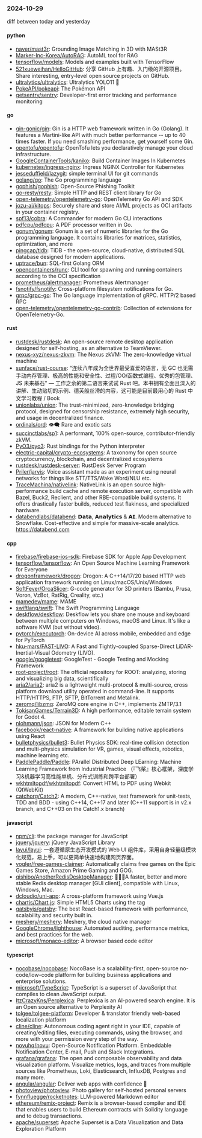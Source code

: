### 2024-10-29
diff between today and yesterday

#### python
* [naver/mast3r](https://github.com/naver/mast3r): Grounding Image Matching in 3D with MASt3R
* [Marker-Inc-Korea/AutoRAG](https://github.com/Marker-Inc-Korea/AutoRAG): AutoML tool for RAG
* [tensorflow/models](https://github.com/tensorflow/models): Models and examples built with TensorFlow
* [521xueweihan/HelloGitHub](https://github.com/521xueweihan/HelloGitHub): 分享 GitHub 上有趣、入门级的开源项目。Share interesting, entry-level open source projects on GitHub.
* [ultralytics/ultralytics](https://github.com/ultralytics/ultralytics): Ultralytics YOLO11 🚀
* [PokeAPI/pokeapi](https://github.com/PokeAPI/pokeapi): The Pokémon API
* [getsentry/sentry](https://github.com/getsentry/sentry): Developer-first error tracking and performance monitoring

#### go
* [gin-gonic/gin](https://github.com/gin-gonic/gin): Gin is a HTTP web framework written in Go (Golang). It features a Martini-like API with much better performance -- up to 40 times faster. If you need smashing performance, get yourself some Gin.
* [opentofu/opentofu](https://github.com/opentofu/opentofu): OpenTofu lets you declaratively manage your cloud infrastructure.
* [GoogleContainerTools/kaniko](https://github.com/GoogleContainerTools/kaniko): Build Container Images In Kubernetes
* [kubernetes/ingress-nginx](https://github.com/kubernetes/ingress-nginx): Ingress NGINX Controller for Kubernetes
* [jesseduffield/lazygit](https://github.com/jesseduffield/lazygit): simple terminal UI for git commands
* [golang/go](https://github.com/golang/go): The Go programming language
* [gophish/gophish](https://github.com/gophish/gophish): Open-Source Phishing Toolkit
* [go-resty/resty](https://github.com/go-resty/resty): Simple HTTP and REST client library for Go
* [open-telemetry/opentelemetry-go](https://github.com/open-telemetry/opentelemetry-go): OpenTelemetry Go API and SDK
* [jozu-ai/kitops](https://github.com/jozu-ai/kitops): Securely share and store AI/ML projects as OCI artifacts in your container registry.
* [spf13/cobra](https://github.com/spf13/cobra): A Commander for modern Go CLI interactions
* [pdfcpu/pdfcpu](https://github.com/pdfcpu/pdfcpu): A PDF processor written in Go.
* [gonum/gonum](https://github.com/gonum/gonum): Gonum is a set of numeric libraries for the Go programming language. It contains libraries for matrices, statistics, optimization, and more
* [pingcap/tidb](https://github.com/pingcap/tidb): TiDB - the open-source, cloud-native, distributed SQL database designed for modern applications.
* [uptrace/bun](https://github.com/uptrace/bun): SQL-first Golang ORM
* [opencontainers/runc](https://github.com/opencontainers/runc): CLI tool for spawning and running containers according to the OCI specification
* [prometheus/alertmanager](https://github.com/prometheus/alertmanager): Prometheus Alertmanager
* [fsnotify/fsnotify](https://github.com/fsnotify/fsnotify): Cross-platform filesystem notifications for Go.
* [grpc/grpc-go](https://github.com/grpc/grpc-go): The Go language implementation of gRPC. HTTP/2 based RPC
* [open-telemetry/opentelemetry-go-contrib](https://github.com/open-telemetry/opentelemetry-go-contrib): Collection of extensions for OpenTelemetry-Go.

#### rust
* [rustdesk/rustdesk](https://github.com/rustdesk/rustdesk): An open-source remote desktop application designed for self-hosting, as an alternative to TeamViewer.
* [nexus-xyz/nexus-zkvm](https://github.com/nexus-xyz/nexus-zkvm): The Nexus zkVM: The zero-knowledge virtual machine
* [sunface/rust-course](https://github.com/sunface/rust-course): “连续八年成为全世界最受喜爱的语言，无 GC 也无需手动内存管理、极高的性能和安全性、过程/OO/函数式编程、优秀的包管理、JS 未来基石" — 工作之余的第二语言来试试 Rust 吧。本书拥有全面且深入的讲解、生动贴切的示例、德芙般丝滑的内容，这可能是目前最用心的 Rust 中文学习教程 / Book
* [unionlabs/union](https://github.com/unionlabs/union): The trust-minimized, zero-knowledge bridging protocol, designed for censorship resistance, extremely high security, and usage in decentralized finance.
* [ordinals/ord](https://github.com/ordinals/ord): 👁‍🗨 Rare and exotic sats
* [succinctlabs/sp1](https://github.com/succinctlabs/sp1): A performant, 100% open-source, contributor-friendly zkVM.
* [PyO3/pyo3](https://github.com/PyO3/pyo3): Rust bindings for the Python interpreter
* [electric-capital/crypto-ecosystems](https://github.com/electric-capital/crypto-ecosystems): A taxonomy for open source cryptocurrency, blockchain, and decentralized ecosystems
* [rustdesk/rustdesk-server](https://github.com/rustdesk/rustdesk-server): RustDesk Server Program
* [Priler/jarvis](https://github.com/Priler/jarvis): Voice assistant made as an experiment using neural networks for things like STT/TTS/Wake Word/NLU etc.
* [TraceMachina/nativelink](https://github.com/TraceMachina/nativelink): NativeLink is an open source high-performance build cache and remote execution server, compatible with Bazel, Buck2, Reclient, and other RBE-compatible build systems. It offers drastically faster builds, reduced test flakiness, and specialized hardware.
* [databendlabs/databend](https://github.com/databendlabs/databend): 𝗗𝗮𝘁𝗮, 𝗔𝗻𝗮𝗹𝘆𝘁𝗶𝗰𝘀 & 𝗔𝗜. Modern alternative to Snowflake. Cost-effective and simple for massive-scale analytics. https://databend.com

#### cpp
* [firebase/firebase-ios-sdk](https://github.com/firebase/firebase-ios-sdk): Firebase SDK for Apple App Development
* [tensorflow/tensorflow](https://github.com/tensorflow/tensorflow): An Open Source Machine Learning Framework for Everyone
* [drogonframework/drogon](https://github.com/drogonframework/drogon): Drogon: A C++14/17/20 based HTTP web application framework running on Linux/macOS/Unix/Windows
* [SoftFever/OrcaSlicer](https://github.com/SoftFever/OrcaSlicer): G-code generator for 3D printers (Bambu, Prusa, Voron, VzBot, RatRig, Creality, etc.)
* [mamedev/mame](https://github.com/mamedev/mame): MAME
* [swiftlang/swift](https://github.com/swiftlang/swift): The Swift Programming Language
* [deskflow/deskflow](https://github.com/deskflow/deskflow): Deskflow lets you share one mouse and keyboard between multiple computers on Windows, macOS and Linux. It's like a software KVM (but without video).
* [pytorch/executorch](https://github.com/pytorch/executorch): On-device AI across mobile, embedded and edge for PyTorch
* [hku-mars/FAST-LIVO](https://github.com/hku-mars/FAST-LIVO): A Fast and Tightly-coupled Sparse-Direct LiDAR-Inertial-Visual Odometry (LIVO).
* [google/googletest](https://github.com/google/googletest): GoogleTest - Google Testing and Mocking Framework
* [root-project/root](https://github.com/root-project/root): The official repository for ROOT: analyzing, storing and visualizing big data, scientifically
* [aria2/aria2](https://github.com/aria2/aria2): aria2 is a lightweight multi-protocol & multi-source, cross platform download utility operated in command-line. It supports HTTP/HTTPS, FTP, SFTP, BitTorrent and Metalink.
* [zeromq/libzmq](https://github.com/zeromq/libzmq): ZeroMQ core engine in C++, implements ZMTP/3.1
* [TokisanGames/Terrain3D](https://github.com/TokisanGames/Terrain3D): A high performance, editable terrain system for Godot 4.
* [nlohmann/json](https://github.com/nlohmann/json): JSON for Modern C++
* [facebook/react-native](https://github.com/facebook/react-native): A framework for building native applications using React
* [bulletphysics/bullet3](https://github.com/bulletphysics/bullet3): Bullet Physics SDK: real-time collision detection and multi-physics simulation for VR, games, visual effects, robotics, machine learning etc.
* [PaddlePaddle/Paddle](https://github.com/PaddlePaddle/Paddle): PArallel Distributed Deep LEarning: Machine Learning Framework from Industrial Practice （『飞桨』核心框架，深度学习&机器学习高性能单机、分布式训练和跨平台部署）
* [wkhtmltopdf/wkhtmltopdf](https://github.com/wkhtmltopdf/wkhtmltopdf): Convert HTML to PDF using Webkit (QtWebKit)
* [catchorg/Catch2](https://github.com/catchorg/Catch2): A modern, C++-native, test framework for unit-tests, TDD and BDD - using C++14, C++17 and later (C++11 support is in v2.x branch, and C++03 on the Catch1.x branch)

#### javascript
* [npm/cli](https://github.com/npm/cli): the package manager for JavaScript
* [jquery/jquery](https://github.com/jquery/jquery): jQuery JavaScript Library
* [layui/layui](https://github.com/layui/layui): 一套遵循原生态开发模式的 Web UI 组件库，采用自身轻量级模块化规范，易上手，可以更简单快速地构建网页界面。
* [vogler/free-games-claimer](https://github.com/vogler/free-games-claimer): Automatically claims free games on the Epic Games Store, Amazon Prime Gaming and GOG.
* [qishibo/AnotherRedisDesktopManager](https://github.com/qishibo/AnotherRedisDesktopManager): 🚀🚀🚀A faster, better and more stable Redis desktop manager [GUI client], compatible with Linux, Windows, Mac.
* [dcloudio/uni-app](https://github.com/dcloudio/uni-app): A cross-platform framework using Vue.js
* [chartjs/Chart.js](https://github.com/chartjs/Chart.js): Simple HTML5 Charts using the <canvas> tag
* [gatsbyjs/gatsby](https://github.com/gatsbyjs/gatsby): The best React-based framework with performance, scalability and security built in.
* [meshery/meshery](https://github.com/meshery/meshery): Meshery, the cloud native manager
* [GoogleChrome/lighthouse](https://github.com/GoogleChrome/lighthouse): Automated auditing, performance metrics, and best practices for the web.
* [microsoft/monaco-editor](https://github.com/microsoft/monaco-editor): A browser based code editor

#### typescript
* [nocobase/nocobase](https://github.com/nocobase/nocobase): NocoBase is a scalability-first, open-source no-code/low-code platform for building business applications and enterprise solutions.
* [microsoft/TypeScript](https://github.com/microsoft/TypeScript): TypeScript is a superset of JavaScript that compiles to clean JavaScript output.
* [ItzCrazyKns/Perplexica](https://github.com/ItzCrazyKns/Perplexica): Perplexica is an AI-powered search engine. It is an Open source alternative to Perplexity AI
* [tolgee/tolgee-platform](https://github.com/tolgee/tolgee-platform): Developer & translator friendly web-based localization platform
* [cline/cline](https://github.com/cline/cline): Autonomous coding agent right in your IDE, capable of creating/editing files, executing commands, using the browser, and more with your permission every step of the way.
* [novuhq/novu](https://github.com/novuhq/novu): Open-Source Notification Platform. Embeddable Notification Center, E-mail, Push and Slack Integrations.
* [grafana/grafana](https://github.com/grafana/grafana): The open and composable observability and data visualization platform. Visualize metrics, logs, and traces from multiple sources like Prometheus, Loki, Elasticsearch, InfluxDB, Postgres and many more.
* [angular/angular](https://github.com/angular/angular): Deliver web apps with confidence 🚀
* [photoview/photoview](https://github.com/photoview/photoview): Photo gallery for self-hosted personal servers
* [fynnfluegge/rocketnotes](https://github.com/fynnfluegge/rocketnotes): LLM-powered Markdown editor
* [ethereum/remix-project](https://github.com/ethereum/remix-project): Remix is a browser-based compiler and IDE that enables users to build Ethereum contracts with Solidity language and to debug transactions.
* [apache/superset](https://github.com/apache/superset): Apache Superset is a Data Visualization and Data Exploration Platform
